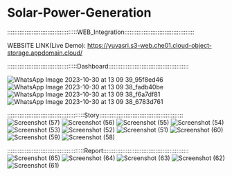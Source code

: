 # Solar-Power-Generation

::::::::::::::::::::::::::::::::::::::::WEB_Integration::::::::::::::::::::::::::::::::::::::::

 WEBSITE LINK(Live Demo): https://yuvasri.s3-web.che01.cloud-object-storage.appdomain.cloud/


::::::::::::::::::::::::::::::::::::::::Dashboard::::::::::::::::::::::::::::::::::::::::::::::

![WhatsApp Image 2023-10-30 at 13 09 39_95f8ed46](https://github.com/yuvasri-baskaran/Solar-Power-Generation/assets/131947299/6c6a8ce3-79a9-4ea6-b655-032817ca6b38)
![WhatsApp Image 2023-10-30 at 13 09 38_fadb40be](https://github.com/yuvasri-baskaran/Solar-Power-Generation/assets/131947299/f1808315-6433-4daa-b6bd-899f76d49829)
![WhatsApp Image 2023-10-30 at 13 09 38_f6a7df81](https://github.com/yuvasri-baskaran/Solar-Power-Generation/assets/131947299/a1abe046-b755-4c48-9830-da74b33d9e1e)
![WhatsApp Image 2023-10-30 at 13 09 38_6783d761](https://github.com/yuvasri-baskaran/Solar-Power-Generation/assets/131947299/497acc45-654c-4d39-803f-acf05933dc4a)


::::::::::::::::::::::::::::::::::::::::::::Story::::::::::::::::::::::::::::::::::::::::::::::::
![Screenshot (57)](https://github.com/yuvasri-baskaran/Solar-Power-Generation/assets/131947299/218221b2-0b9e-401b-a6a0-2104262fd1c2)
![Screenshot (56)](https://github.com/yuvasri-baskaran/Solar-Power-Generation/assets/131947299/dc291e67-8319-4a0f-af27-4736307c3397)
![Screenshot (55)](https://github.com/yuvasri-baskaran/Solar-Power-Generation/assets/131947299/fd1d9201-6aa8-48bf-b440-54b0ec4052dc)
![Screenshot (54)](https://github.com/yuvasri-baskaran/Solar-Power-Generation/assets/131947299/1fdc72f3-55fb-4346-a253-f91d747dd543)
![Screenshot (53)](https://github.com/yuvasri-baskaran/Solar-Power-Generation/assets/131947299/b55f854a-d914-4430-ad14-e612c167be4c)
![Screenshot (52)](https://github.com/yuvasri-baskaran/Solar-Power-Generation/assets/131947299/76f938f0-58c2-48ed-8a2a-3b4666f94ae9)
![Screenshot (51)](https://github.com/yuvasri-baskaran/Solar-Power-Generation/assets/131947299/fcedb527-bf90-4c5f-ba58-3cf0d7e8bd00)
![Screenshot (60)](https://github.com/yuvasri-baskaran/Solar-Power-Generation/assets/131947299/e509777e-ea64-4591-b575-43759cff98cb)
![Screenshot (59)](https://github.com/yuvasri-baskaran/Solar-Power-Generation/assets/131947299/f5fc8b71-4204-4941-a39d-c82e73026636)
![Screenshot (58)](https://github.com/yuvasri-baskaran/Solar-Power-Generation/assets/131947299/c7dcd3ca-bb64-40ed-b0f9-741bbb301661)

::::::::::::::::::::::::::::::::::::::::::::Report:::::::::::::::::::::::::::::::::::::::::::::::::
![Screenshot (65)](https://github.com/yuvasri-baskaran/Solar-Power-Generation/assets/131947299/83a60a19-c195-42ad-bbf3-805041ae9149)
![Screenshot (64)](https://github.com/yuvasri-baskaran/Solar-Power-Generation/assets/131947299/f9fb3948-42d3-40bf-8f3e-69ab81336090)
![Screenshot (63)](https://github.com/yuvasri-baskaran/Solar-Power-Generation/assets/131947299/aeefbad1-4ab5-408e-974e-3467d17e89c1)
![Screenshot (62)](https://github.com/yuvasri-baskaran/Solar-Power-Generation/assets/131947299/6cd98dca-ea78-4dcd-91da-d94a232afdea)
![Screenshot (61)](https://github.com/yuvasri-baskaran/Solar-Power-Generation/assets/131947299/0c77b0ae-464f-4e67-a6ed-10819ed3a2a1)


